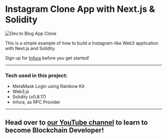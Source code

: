 # Instagram Clone App with Next.js & Solidity

![Dev.to Blog App Clone](https://i.ibb.co/JR0Wg6q/Clean-Shot-2022-09-21-at-17-30-12.jpg)

This is a simple example of how to build a Instagram-like Web3 application with Next.js and Solidity.

Sign up for [Infura](https://www.infura.io/?utm_source=cleverprogrammer&utm_medium=influencer&utm_campaign=2022_May__acquisition_none) before you get started!

---

### Tech used in this project:

- MetaMask Login using Rainbow Kit
- Web3.js
- Solidity (v0.8.17)
- Infura, as RPC Provider

---

## Head over to [our YouTube channel](https://www.youtube.com/cleverprogrammer) to learn to become Blockchain Developer!
